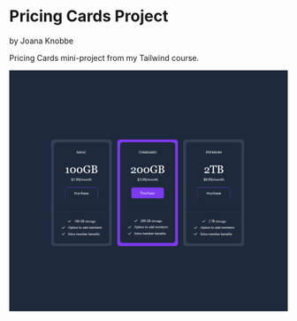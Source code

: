 # Pricing Cards Project

by Joana Knobbe

Pricing Cards mini-project from my Tailwind course.

![Alt text](images/pricing-cards.png)
